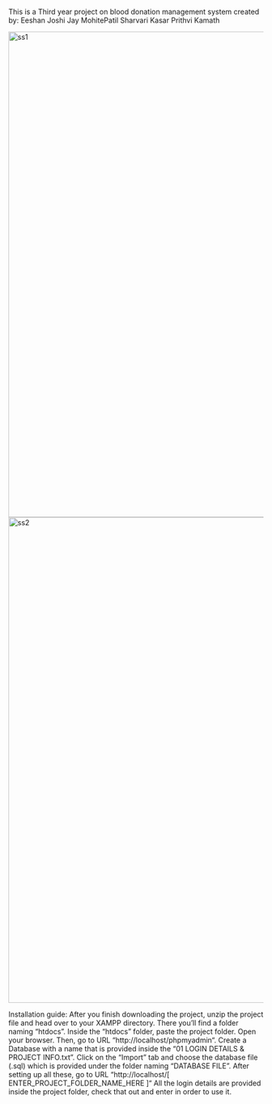 This is a Third year project on blood donation management system created by:
Eeshan Joshi
Jay MohitePatil
Sharvari Kasar
Prithvi Kamath

<img width="960" alt="ss1" src="https://user-images.githubusercontent.com/80252695/202636492-ff3ec10f-e03f-4a83-8019-94b36761ea3b.png">
<img width="960" alt="ss2" src="https://user-images.githubusercontent.com/80252695/202636500-a2d4dc0e-7ebe-43b0-93ab-1a9d100a2125.png">

Installation guide:
After you finish downloading the project, unzip the project file and head over to your XAMPP directory.
There you’ll find a folder naming “htdocs”.
Inside the “htdocs” folder, paste the project folder.
Open your browser.
Then, go to URL “http://localhost/phpmyadmin“.
Create a Database with a name that is provided inside the “01 LOGIN DETAILS & PROJECT INFO.txt”.
Click on the “Import” tab and choose the database file (.sql) which is provided under the folder naming “DATABASE FILE”.
After setting up all these, go to URL “http://localhost/[ ENTER_PROJECT_FOLDER_NAME_HERE ]“
All the login details are provided inside the project folder, check that out and enter in order to use it.
